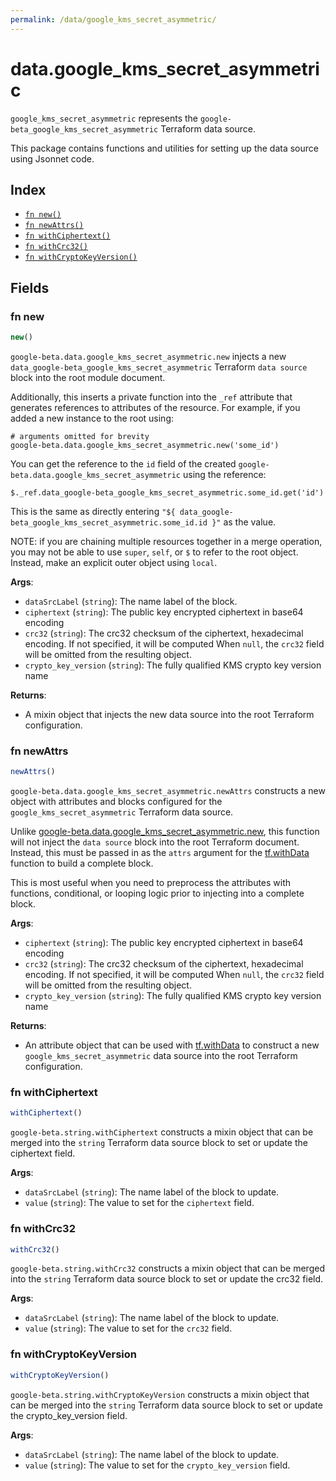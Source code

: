 ```yaml
---
permalink: /data/google_kms_secret_asymmetric/
---
```


# data.google_kms_secret_asymmetric

`google_kms_secret_asymmetric` represents the `google-beta_google_kms_secret_asymmetric` Terraform data source.



This package contains functions and utilities for setting up the data source using Jsonnet code.


## Index

* [`fn new()`](#fn-new)
* [`fn newAttrs()`](#fn-newattrs)
* [`fn withCiphertext()`](#fn-withciphertext)
* [`fn withCrc32()`](#fn-withcrc32)
* [`fn withCryptoKeyVersion()`](#fn-withcryptokeyversion)

## Fields

### fn new

```ts
new()
```


`google-beta.data.google_kms_secret_asymmetric.new` injects a new `data_google-beta_google_kms_secret_asymmetric` Terraform `data source`
block into the root module document.

Additionally, this inserts a private function into the `_ref` attribute that generates references to attributes of the
resource. For example, if you added a new instance to the root using:

    # arguments omitted for brevity
    google-beta.data.google_kms_secret_asymmetric.new('some_id')

You can get the reference to the `id` field of the created `google-beta.data.google_kms_secret_asymmetric` using the reference:

    $._ref.data_google-beta_google_kms_secret_asymmetric.some_id.get('id')

This is the same as directly entering `"${ data_google-beta_google_kms_secret_asymmetric.some_id.id }"` as the value.

NOTE: if you are chaining multiple resources together in a merge operation, you may not be able to use `super`, `self`,
or `$` to refer to the root object. Instead, make an explicit outer object using `local`.

**Args**:
  - `dataSrcLabel` (`string`): The name label of the block.
  - `ciphertext` (`string`): The public key encrypted ciphertext in base64 encoding
  - `crc32` (`string`): The crc32 checksum of the ciphertext, hexadecimal encoding. If not specified, it will be computed When `null`, the `crc32` field will be omitted from the resulting object.
  - `crypto_key_version` (`string`): The fully qualified KMS crypto key version name

**Returns**:
- A mixin object that injects the new data source into the root Terraform configuration.


### fn newAttrs

```ts
newAttrs()
```


`google-beta.data.google_kms_secret_asymmetric.newAttrs` constructs a new object with attributes and blocks configured for the `google_kms_secret_asymmetric`
Terraform data source.

Unlike [google-beta.data.google_kms_secret_asymmetric.new](#fn-googlekmssecretasymmetricnew), this function will not inject the `data source`
block into the root Terraform document. Instead, this must be passed in as the `attrs` argument for the
[tf.withData](https://github.com/tf-libsonnet/core/tree/main/docs#fn-withdata) function to build a complete block.

This is most useful when you need to preprocess the attributes with functions, conditional, or looping logic prior to
injecting into a complete block.

**Args**:
  - `ciphertext` (`string`): The public key encrypted ciphertext in base64 encoding
  - `crc32` (`string`): The crc32 checksum of the ciphertext, hexadecimal encoding. If not specified, it will be computed When `null`, the `crc32` field will be omitted from the resulting object.
  - `crypto_key_version` (`string`): The fully qualified KMS crypto key version name

**Returns**:
  - An attribute object that can be used with [tf.withData](https://github.com/tf-libsonnet/core/tree/main/docs#fn-withdata) to construct a new `google_kms_secret_asymmetric` data source into the root Terraform configuration.


### fn withCiphertext

```ts
withCiphertext()
```

`google-beta.string.withCiphertext` constructs a mixin object that can be merged into the `string`
Terraform data source block to set or update the ciphertext field.



**Args**:
  - `dataSrcLabel` (`string`): The name label of the block to update.
  - `value` (`string`): The value to set for the `ciphertext` field.


### fn withCrc32

```ts
withCrc32()
```

`google-beta.string.withCrc32` constructs a mixin object that can be merged into the `string`
Terraform data source block to set or update the crc32 field.



**Args**:
  - `dataSrcLabel` (`string`): The name label of the block to update.
  - `value` (`string`): The value to set for the `crc32` field.


### fn withCryptoKeyVersion

```ts
withCryptoKeyVersion()
```

`google-beta.string.withCryptoKeyVersion` constructs a mixin object that can be merged into the `string`
Terraform data source block to set or update the crypto_key_version field.



**Args**:
  - `dataSrcLabel` (`string`): The name label of the block to update.
  - `value` (`string`): The value to set for the `crypto_key_version` field.
